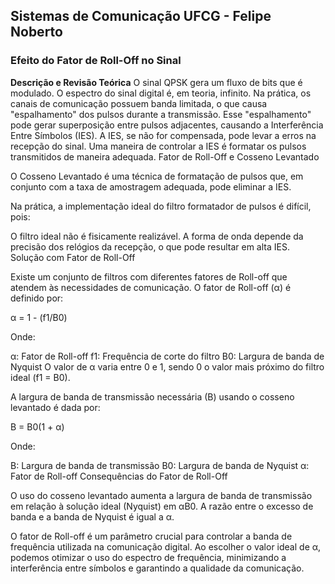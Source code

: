 ## Sistemas de Comunicação UFCG - Felipe Noberto

### Efeito do Fator de Roll-Off no Sinal

**Descrição e Revisão Teórica**
O sinal QPSK gera um fluxo de bits que é modulado.
O espectro do sinal digital é, em teoria, infinito.
Na prática, os canais de comunicação possuem banda limitada, o que causa "espalhamento" dos pulsos durante a transmissão.
Esse "espalhamento" pode gerar superposição entre pulsos adjacentes, causando a Interferência Entre Símbolos (IES).
A IES, se não for compensada, pode levar a erros na recepção do sinal.
Uma maneira de controlar a IES é formatar os pulsos transmitidos de maneira adequada.
Fator de Roll-Off e Cosseno Levantado

O Cosseno Levantado é uma técnica de formatação de pulsos que, em conjunto com a taxa de amostragem adequada, pode eliminar a IES.

Na prática, a implementação ideal do filtro formatador de pulsos é difícil, pois:

O filtro ideal não é fisicamente realizável.
A forma de onda depende da precisão dos relógios da recepção, o que pode resultar em alta IES.
Solução com Fator de Roll-Off

Existe um conjunto de filtros com diferentes fatores de Roll-off que atendem às necessidades de comunicação. O fator de Roll-off (α) é definido por:

α = 1 - (f1/B0)

Onde:

α: Fator de Roll-off
f1: Frequência de corte do filtro
B0: Largura de banda de Nyquist
O valor de α varia entre 0 e 1, sendo 0 o valor mais próximo do filtro ideal (f1 = B0).

A largura de banda de transmissão necessária (B) usando o cosseno levantado é dada por:

B = B0(1 + α)

Onde:

B: Largura de banda de transmissão
B0: Largura de banda de Nyquist
α: Fator de Roll-off
Consequências do Fator de Roll-Off

O uso do cosseno levantado aumenta a largura de banda de transmissão em relação à solução ideal (Nyquist) em αB0. A razão entre o excesso de banda e a banda de Nyquist é igual a α.

O fator de Roll-off é um parâmetro crucial para controlar a banda de frequência utilizada na comunicação digital. Ao escolher o valor ideal de α, podemos otimizar o uso do espectro de frequência, minimizando a interferência entre símbolos e garantindo a qualidade da comunicação.
